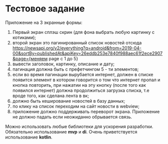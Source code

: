 # Тестовое задание

Приложение на 3 экранные формы:
1. Первый экран сплэш скрин (для фона выбрать любую картинку с
котиками);
2. второй экран это пагинированный список новостей отсюда
https://newsapi.org/v2/everything?q=android&from=2019-04-00&sortBy=publishedAt&apiKey=26eddb253e7840f988aec61f2ece2907&page={меняем page c 1 до 5}
3. вывести заголовок, картинку, описание и дату;
4. пагинация должна быть с префетчингом 5 - ти элементов;
5. если во время пагинации вырубается интернет, должен в списке
появится элемент в котором говорится о том что интернет пропал и
кнопка повторить, при нажатии на эту кнопку (после того как появился
интернет) должна продолжиться загрузка списка, т.е вроде того, как
сделана лента в вк;
6. должно быть кеширование новостей в базу данных;
7. по клику на список переходим на сайт новости в webview;
8. приложение должно поддерживать переворот экрана.
Приложение не должно падать если неожиданно обрывается связь.

Можно использовать любые библиотеки для ускорения разработки.
Обязательно использование **mvp** и **di**. Очень приветствуется
использование **kotlin**.
